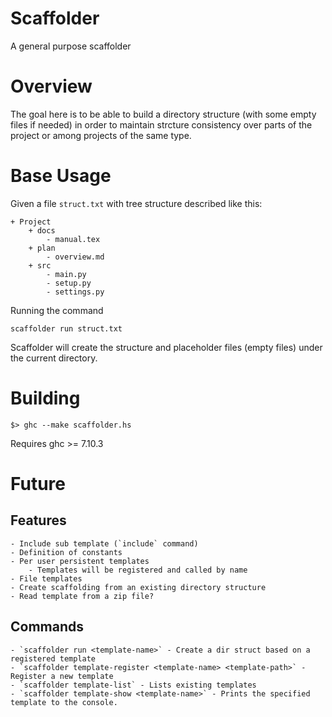 # Scaffolder
A general purpose scaffolder

# Overview
The goal here is to be able to build a directory structure (with some empty files if needed) in order to maintain strcture consistency over parts of the project or among projects of the same type.

# Base Usage

Given a file `struct.txt` with tree structure described like this:
```
+ Project
    + docs
        - manual.tex
    + plan
        - overview.md
    + src
        - main.py
        - setup.py
        - settings.py
```
Running the command

```
scaffolder run struct.txt
```

Scaffolder will create the structure and placeholder files (empty files) under the current directory.

# Building

```
$> ghc --make scaffolder.hs
```
Requires ghc >= 7.10.3

# Future
## Features
    - Include sub template (`include` command)
    - Definition of constants
    - Per user persistent templates
        - Templates will be registered and called by name
    - File templates
    - Create scaffolding from an existing directory structure
    - Read template from a zip file?

## Commands
    - `scaffolder run <template-name>` - Create a dir struct based on a registered template
    - `scaffolder template-register <template-name> <template-path>` - Register a new template
    - `scaffolder template-list` - Lists existing templates
    - `scaffolder template-show <template-name>` - Prints the specified template to the console.
